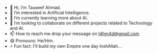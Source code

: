 - 👋 Hi, I’m Tauseef Ahmad.
- 👀 I’m interested in Artificial Intelligence.
- 🌱 I’m currently learning more about AI.
- 💞️ I’m looking to collaborate on different projects related to Technology and AI.
- 📫 How to reach me drop your message on t4hm4d@gmail.com
- 😄 Pronouns: He/Him.
- ⚡ Fun fact: I'll build my own Empire one day InshAllah...

<!---
t4hmad/t4hmad is a ✨ special ✨ repository because its `README.md` (this file) appears on your GitHub profile.
You can click the Preview link to take a look at your changes.
--->
